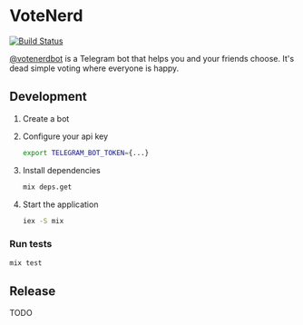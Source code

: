 # VoteNerd

[![Build Status](https://travis-ci.org/dotboris/vote-nerd.svg?branch=master)](https://travis-ci.org/dotboris/vote-nerd)

[@votenerdbot](https://t.me/votenerdbot) is a Telegram bot that helps you and
your friends choose. It's dead simple voting where everyone is happy.

## Development

1.  Create a bot
1.  Configure your api key

    ```sh
    export TELEGRAM_BOT_TOKEN={...}
    ```

1.  Install dependencies

    ```sh
    mix deps.get
    ```

1.  Start the application

    ```sh
    iex -S mix
    ```

### Run tests

```sh
mix test
```

## Release

TODO
